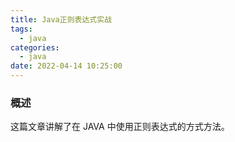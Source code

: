 ```yaml
---
title: Java正则表达式实战
tags: 
  - java
categories:
  - java
date: 2022-04-14 10:25:00
---
```


### 概述
这篇文章讲解了在 JAVA 中使用正则表达式的方式方法。

